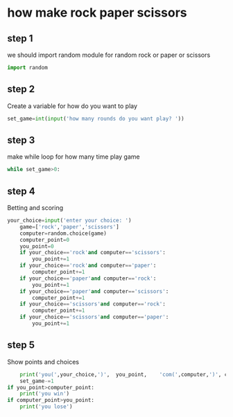 # how make rock paper scissors

## step 1
we should import random module for random rock or paper or scissors
```python 
import random
```
## step 2
Create a variable for how do you want to play
```python 
set_game=int(input('how many rounds do you want play? '))
```
## step 3
make while loop for how many time play game
```python
while set_game>0:
```
## step 4
Betting and scoring
```python
your_choice=input('enter your choice: ')
    game=['rock','paper','scissors']
    computer=random.choice(game)
    computer_point=0
    you_point=0
    if your_choice=='rock'and computer=='scissors':
        you_point+=1
    if your_choice=='rock'and computer=='paper':
        computer_point+=1
    if your_choice=='paper'and computer=='rock':
        you_point+=1
    if your_choice=='paper'and computer=='scissors':
        computer_point+=1
    if your_choice=='scissors'and computer=='rock':
        computer_point+=1
    if your_choice=='scissors'and computer=='paper':
        you_point+=1 
```
## step 5
Show points and choices
```python
    print('you(',your_choice,')',  you_point,    'com(',computer,')', computer_point)
    set_game-=1
if you_point>computer_point:
    print('you win')
if computer_point>you_point:
    print('you lose')
```